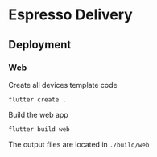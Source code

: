 # Espresso Delivery

## Deployment

### Web

Create all devices template code
```shell
flutter create .
```

Build the web app
```shell
flutter build web 
```

The output files are located in `./build/web`